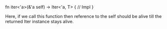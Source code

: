 fn iter<'a>(&'a self) -> Iter<'a, T> {
	// Impl
}

Here, if we call this function then reference to the self should be alive till the returned Iter instance stays alive.



